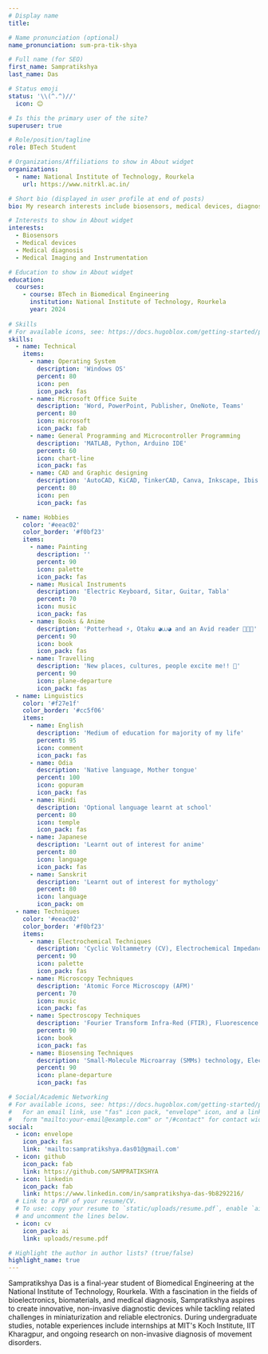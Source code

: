 ```yaml
---
# Display name
title: 

# Name pronunciation (optional)
name_pronunciation: sum-pra-tik-shya

# Full name (for SEO)
first_name: Sampratikshya
last_name: Das

# Status emoji
status: '\\(^.^)//'
  icon: 😊

# Is this the primary user of the site?
superuser: true

# Role/position/tagline
role: BTech Student

# Organizations/Affiliations to show in About widget
organizations:
  - name: National Institute of Technology, Rourkela
    url: https://www.nitrkl.ac.in/

# Short bio (displayed in user profile at end of posts)
bio: My research interests include biosensors, medical devices, diagnostic techniques, imaging and instrumentations.

# Interests to show in About widget
interests:
  - Biosensors
  - Medical devices
  - Medical diagnosis
  - Medical Imaging and Instrumentation

# Education to show in About widget
education:
  courses:
    - course: BTech in Biomedical Engineering
      institution: National Institute of Technology, Rourkela
      year: 2024
   
# Skills
# For available icons, see: https://docs.hugoblox.com/getting-started/page-builder/#icons
skills:
  - name: Technical
    items:
      - name: Operating System
        description: 'Windows OS'
        percent: 80
        icon: pen
        icon_pack: fas
      - name: Microsoft Office Suite
        description: 'Word, PowerPoint, Publisher, OneNote, Teams'
        percent: 80
        icon: microsoft
        icon_pack: fab
      - name: General Programming and Microcontroller Programming
        description: 'MATLAB, Python, Arduino IDE'
        percent: 60
        icon: chart-line
        icon_pack: fas
      - name: CAD and Graphic designing
        description: 'AutoCAD, KiCAD, TinkerCAD, Canva, Inkscape, Ibis Paint'
        percent: 80
        icon: pen
        icon_pack: fas

  - name: Hobbies
    color: '#eeac02'
    color_border: '#f0bf23'
    items:
      - name: Painting
        description: ''
        percent: 90
        icon: palette
        icon_pack: fas
      - name: Musical Instruments
        description: 'Electric Keyboard, Sitar, Guitar, Tabla'
        percent: 70
        icon: music
        icon_pack: fas
      - name: Books & Anime
        description: 'Potterhead ⚡, Otaku ◕⩊◕ and an Avid reader 👩🏻‍🏫'
        percent: 90
        icon: book
        icon_pack: fas
      - name: Travelling
        description: 'New places, cultures, people excite me!! 🧳'
        percent: 90
        icon: plane-departure
        icon_pack: fas
  - name: Linguistics
    color: '#f27e1f'
    color_border: '#cc5f06'
    items:
      - name: English
        description: 'Medium of education for majority of my life'
        percent: 95
        icon: comment
        icon_pack: fas
      - name: Odia
        description: 'Native language, Mother tongue'
        percent: 100
        icon: gopuram
        icon_pack: fas
      - name: Hindi
        description: 'Optional language learnt at school'
        percent: 80
        icon: temple
        icon_pack: fas
      - name: Japanese
        description: 'Learnt out of interest for anime'
        percent: 80
        icon: language
        icon_pack: fas
      - name: Sanskrit
        description: 'Learnt out of interest for mythology'
        percent: 80
        icon: language
        icon_pack: om
  - name: Techniques
    color: '#eeac02'
    color_border: '#f0bf23'
    items:
      - name: Electrochemical Techniques
        description: 'Cyclic Voltammetry (CV), Electrochemical Impedance Spectroscopy (EIS)'
        percent: 90
        icon: palette
        icon_pack: fas
      - name: Microscopy Techniques
        description: 'Atomic Force Microscopy (AFM)'
        percent: 70
        icon: music
        icon_pack: fas
      - name: Spectroscopy Techniques
        description: 'Fourier Transform Infra-Red (FTIR), Fluorescence Spectroscopy'
        percent: 90
        icon: book
        icon_pack: fas
      - name: Biosensing Techniques
        description: 'Small-Molecule Microarray (SMMs) technology, Electrocardiogram (ECG), Electromyogram (EMG), Hemocytometer, Enzyme-Linked Immuno-Sorbent Assay (ELISA)'
        percent: 90
        icon: plane-departure
        icon_pack: fas

# Social/Academic Networking
# For available icons, see: https://docs.hugoblox.com/getting-started/page-builder/#icons
#   For an email link, use "fas" icon pack, "envelope" icon, and a link in the
#   form "mailto:your-email@example.com" or "/#contact" for contact widget.
social:
  - icon: envelope
    icon_pack: fas
    link: 'mailto:sampratikshya.das01@gmail.com'
  - icon: github
    icon_pack: fab
    link: https://github.com/SAMPRATIKSHYA
  - icon: linkedin
    icon_pack: fab
    link: https://www.linkedin.com/in/sampratikshya-das-9b8292216/
  # Link to a PDF of your resume/CV.
  # To use: copy your resume to `static/uploads/resume.pdf`, enable `ai` icons in `params.yaml`,
  # and uncomment the lines below.
  - icon: cv
    icon_pack: ai
    link: uploads/resume.pdf

# Highlight the author in author lists? (true/false)
highlight_name: true
---
```


Sampratikshya Das is a final-year student of Biomedical Engineering at the National Institute of Technology, Rourkela. With a fascination in the fields of bioelectronics, biomaterials, and medical diagnosis, Sampratikshya aspires to create innovative, non-invasive diagnostic devices while tackling related challenges in miniaturization and reliable electronics. During undergraduate studies, notable experiences include internships at MIT's Koch Institute, IIT Kharagpur, and ongoing research on non-invasive diagnosis of movement disorders.
